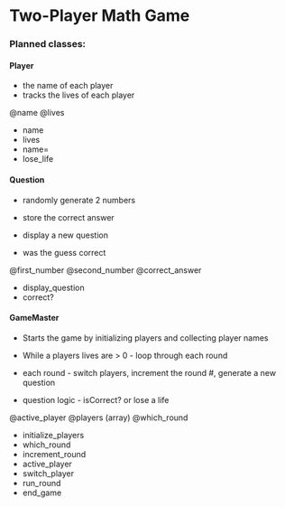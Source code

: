 # Two-Player Math Game

### Planned classes:

#### Player

- the name of each player
- tracks the lives of each player

@name
@lives

- name
- lives
- name=
- lose_life

#### Question

- randomly generate 2 numbers
- store the correct answer

- display a new question
- was the guess correct

@first_number
@second_number
@correct_answer

- display_question
- correct?

#### GameMaster

- Starts the game by initializing players and collecting player names
- While a players lives are > 0 - loop through each round

- each round - switch players, increment the round #, generate a new question
- question logic - isCorrect? or lose a life

@active_player
@players (array)
@which_round

- initialize_players
- which_round
- increment_round
- active_player
- switch_player
- run_round
- end_game
